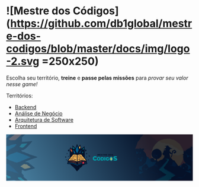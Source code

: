 # ![Mestre dos Códigos](https://github.com/db1global/mestre-dos-codigos/blob/master/docs/img/logo-2.svg =250x250)

Escolha seu território, **treine** e **passe pelas missões** para *provar seu valor nesse game!*

Territórios:

* [Backend](backend.md)
* [Análise de Negócio](analise-negocio.md)
* [Arquitetura de Software](arquitetura.md)
* [Frontend](frontend.md)

![Mestre dos Códigos](https://github.com/db1global/mestre-dos-codigos/blob/master/docs/img/mdc-banner.png?raw=true)